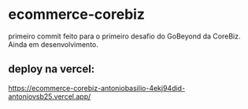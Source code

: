 # ecommerce-corebiz
primeiro commit feito para o primeiro desafio do GoBeyond da CoreBiz. Ainda em desenvolvimento.

## deploy na vercel:
https://ecommerce-corebiz-antoniobasilio-4ekj94did-antoniovsb25.vercel.app/
